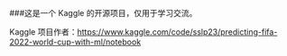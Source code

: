 ###这是一个 Kaggle 的开源项目，仅用于学习交流。

Kaggle 项目作者：https://www.kaggle.com/code/sslp23/predicting-fifa-2022-world-cup-with-ml/notebook